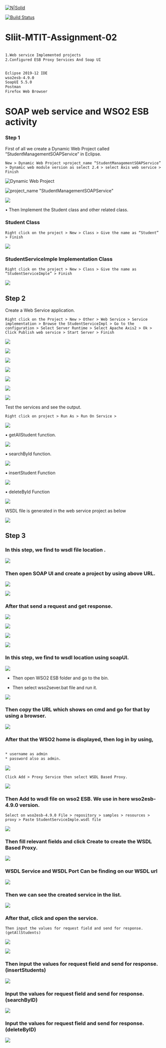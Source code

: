 
[![N|Solid](https://cldup.com/dTxpPi9lDf.thumb.png)](https://nodesource.com/products/nsolid)

[![Build Status](https://travis-ci.org/joemccann/dillinger.svg?branch=master)](https://travis-ci.org/joemccann/dillinger)


# Sliit-MTIT-Assignment-02

```sh

1.Web service Implemented projects 
2.Configured ESB Proxy Services And Soap UI

```


```sh

Eclipse 2019-12 IDE
wso2esb-4.9.0
SoapUI 5.5.0
Postman
Firefox Web Browser

```

# SOAP web service and WSO2 ESB activity 
 
### Step 1 
 
First of all we create a Dynamic Web Project called “StudentManagementSOAPService” in Eclipse. 

	New > Dynamic Web Project >project_name “StudentManagementSOAPService” > Dynamic web module version as select 2.4 > select Axis web service > Finish

 
 ![Dynamic Web Project](https://github.com/Ranushklakmal/Sliit-MTIT-Assignment-02/blob/master/Screenshot/1.png)
 

 ![project_name "StudentManagementSOAPService"](https://github.com/Ranushklakmal/Sliit-MTIT-Assignment-02/blob/master/Screenshot/2.PNG)
 
 
 ![](https://github.com/Ranushklakmal/Sliit-MTIT-Assignment-02/blob/master/Screenshot/3.PNG)
 
 
• Then Implement the Student class and other related class.



### Student Class 	
	
	Right click on the project > New > Class > Give the name as “Student” > Finish
   
   ![](https://github.com/Ranushklakmal/Sliit-MTIT-Assignment-02/blob/master/Screenshot/4.PNG) 
 
 
 
### StudentServiceImple Implementation Class 

	Right click on the project > New > Class > Give the name as “StudentServiceImple” > Finish

  ![](https://github.com/Ranushklakmal/Sliit-MTIT-Assignment-02/blob/master/Screenshot/5.PNG) 


 
## Step 2 

Create a Web Service application. 

	Right click on the Project > New > Other > Web Service > Service implementation > Browse the StudentServiceImpl > Go to the configuration > Select Server Runtime > Select Apache Axis2 > Ok > Click Publish web service > Start Server > Finish 


![](https://github.com/Ranushklakmal/Sliit-MTIT-Assignment-02/blob/master/Screenshot/6.PNG) 



![](https://github.com/Ranushklakmal/Sliit-MTIT-Assignment-02/blob/master/Screenshot/7.PNG)



![](https://github.com/Ranushklakmal/Sliit-MTIT-Assignment-02/blob/master/Screenshot/8.PNG)



![](https://github.com/Ranushklakmal/Sliit-MTIT-Assignment-02/blob/master/Screenshot/9.PNG)



![](https://github.com/Ranushklakmal/Sliit-MTIT-Assignment-02/blob/master/Screenshot/10.PNG)



![](https://github.com/Ranushklakmal/Sliit-MTIT-Assignment-02/blob/master/Screenshot/11.PNG)



![](https://github.com/Ranushklakmal/Sliit-MTIT-Assignment-02/blob/master/Screenshot/12.PNG)



Test the services and see the output. 

	Right click on project > Run As > Run On Service > 
	 

![](https://github.com/Ranushklakmal/Sliit-MTIT-Assignment-02/blob/master/Screenshot/new/111.PNG)



▪	getAllStudent function.


![](https://github.com/Ranushklakmal/Sliit-MTIT-Assignment-02/blob/master/Screenshot/new/222.PNG)



▪	searchById function.


![](https://github.com/Ranushklakmal/Sliit-MTIT-Assignment-02/blob/master/Screenshot/new/333_search_by_id.PNG)



▪	insertStudent Function


![](https://github.com/Ranushklakmal/Sliit-MTIT-Assignment-02/blob/master/Screenshot/new/444_insert_Student.PNG)
  


▪	deleteById Function


![](https://github.com/Ranushklakmal/Sliit-MTIT-Assignment-02/blob/master/Screenshot/new/555_delete_by_id.PNG)

 
 
 WSDL file is generated in the web service project as below 


  ![](https://github.com/Ranushklakmal/Sliit-MTIT-Assignment-02/blob/master/Screenshot/13.PNG)
  


## Step 3 
 
### In this step, we find to wsdl file location .


![](https://github.com/Ranushklakmal/Sliit-MTIT-Assignment-02/blob/master/Screenshot/14.PNG) 
 

### Then open SOAP UI and create a project by using above URL. 


![](https://github.com/Ranushklakmal/Sliit-MTIT-Assignment-02/blob/master/Screenshot/15.PNG) 



![](https://github.com/Ranushklakmal/Sliit-MTIT-Assignment-02/blob/master/Screenshot/16.PNG)



### After that send a request and get response. 


![](https://github.com/Ranushklakmal/Sliit-MTIT-Assignment-02/blob/master/Screenshot/17.PNG) 



![](https://github.com/Ranushklakmal/Sliit-MTIT-Assignment-02/blob/master/Screenshot/18-insert(1).PNG) 



![](https://github.com/Ranushklakmal/Sliit-MTIT-Assignment-02/blob/master/Screenshot/18-result(2).PNG) 



![](https://github.com/Ranushklakmal/Sliit-MTIT-Assignment-02/blob/master/Screenshot/19-findbyid.PNG) 




### In this step, we find to wsdl location using soapUI.
 
 
![](https://github.com/Ranushklakmal/Sliit-MTIT-Assignment-02/blob/master/Screenshot/soapui.PNG)  
 
 
 
* Then open WSO2 ESB folder and go to the bin. 
	
* Then select wso2sever.bat file and run it. 
 
 
![](https://github.com/Ranushklakmal/Sliit-MTIT-Assignment-02/blob/master/Screenshot/TT.PNG) 
 
 
 
### Then copy the URL which shows on cmd and go for that by using a browser. 

 
 ![](https://github.com/Ranushklakmal/Sliit-MTIT-Assignment-02/blob/master/Screenshot/20-stating_WSO2.PNG)
 
  
### After that the WSO2 home is displayed, then log in by using,


```sh

* username as admin
* password also as admin. 

```

![](https://github.com/Ranushklakmal/Sliit-MTIT-Assignment-02/blob/master/Screenshot/21-signin.PNG.PNG)
 


	Click Add > Proxy Service then select WSDL Based Proxy.
	

![](https://github.com/Ranushklakmal/Sliit-MTIT-Assignment-02/blob/master/Screenshot/22-select-wsdl.PNG)


 
### Then Add to wsdl file on wso2 ESB. We use in here wso2esb-4.9.0 version.

	Select on wso2esb-4.9.0 File > repository > samples > resources > proxy > Paste StudentServiceImple.wsdl file


![](https://github.com/Ranushklakmal/Sliit-MTIT-Assignment-02/blob/master/Screenshot/Capture.PNG)


 
### Then fill relevant fields and click Create to create the WSDL Based Proxy.


![](https://github.com/Ranushklakmal/Sliit-MTIT-Assignment-02/blob/master/Screenshot/23.PNG)



### WSDL Service and WSDL Port Can be finding on our WSDL url


![](https://github.com/Ranushklakmal/Sliit-MTIT-Assignment-02/blob/master/Screenshot/oop.PNG)


### Then we can see the created service in the list. 


![](https://github.com/Ranushklakmal/Sliit-MTIT-Assignment-02/blob/master/Screenshot/zz.PNG)



### After that, click and open the service.
		
	
	Then input the values for request field and send for response. (getAllStudents)
	


![](https://github.com/Ranushklakmal/Sliit-MTIT-Assignment-02/blob/master/Screenshot/111.PNG)



![](https://github.com/Ranushklakmal/Sliit-MTIT-Assignment-02/blob/master/Screenshot/222.PNG)




### Then input the values for request field and send for response. (insertStudents)



![](https://github.com/Ranushklakmal/Sliit-MTIT-Assignment-02/blob/master/Screenshot/333.PNG)
 



### Input the values for request field and send for response. (searchByID)


![](https://github.com/Ranushklakmal/Sliit-MTIT-Assignment-02/blob/master/Screenshot/444.PNG)




### Input the values for request field and send for response. (deleteByID)


![](https://github.com/Ranushklakmal/Sliit-MTIT-Assignment-02/blob/master/Screenshot/555.PNG)

  

	 
